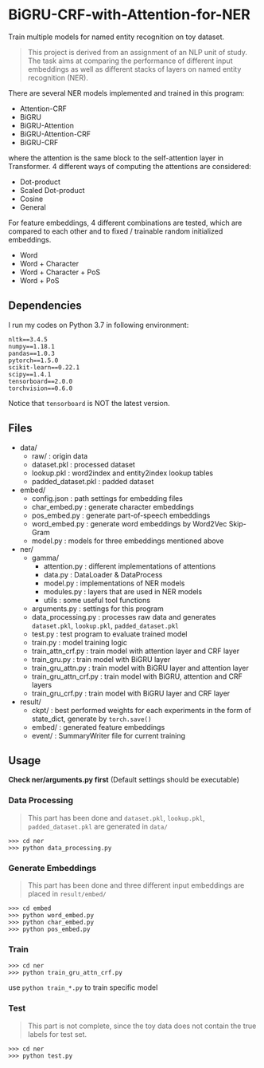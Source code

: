 # BiGRU-CRF-with-Attention-for-NER

Train multiple models for named entity recognition on toy dataset.

> This project is derived from an assignment of an NLP unit of study.
> The task aims at comparing the performance of different input embeddings 
> as well as different stacks of layers on named entity recognition (NER).

There are several NER models implemented and trained in this program:

- Attention-CRF
- BiGRU
- BiGRU-Attention
- BiGRU-Attention-CRF
- BiGRU-CRF

where the attention is the same block to the self-attention layer in Transformer.
4 different ways of computing the attentions are considered:

- Dot-product
- Scaled Dot-product
- Cosine
- General

For feature embeddings, 4 different combinations are tested, which are compared to each other
and to fixed / trainable random initialized embeddings.

- Word
- Word + Character
- Word + Character + PoS
- Word + PoS


## Dependencies

I run my codes on Python 3.7 in following environment:
```
nltk==3.4.5
numpy==1.18.1
pandas==1.0.3
pytorch==1.5.0
scikit-learn==0.22.1
scipy==1.4.1
tensorboard==2.0.0
torchvision==0.6.0
```

Notice that `tensorboard` is NOT the latest version.

## Files

- data/
    - raw/ : origin data
    - dataset.pkl : processed dataset
    - lookup.pkl : word2index and entity2index lookup tables
    - padded_dataset.pkl : padded dataset
- embed/
    - config.json : path settings for embedding files
    - char_embed.py : generate character embeddings
    - pos_embed.py : generate part-of-speech embeddings
    - word_embed.py : generate word embeddings by Word2Vec Skip-Gram
    - model.py : models for three embeddings mentioned above
- ner/
    - gamma/
        - attention.py : different implementations of attentions
        - data.py : DataLoader & DataProcess
        - model.py : implementations of NER models
        - modules.py : layers that are used in NER models
        - utils : some useful tool functions
    - arguments.py : settings for this program
    - data_processing.py : processes raw data and generates `dataset.pkl`, `lookup.pkl`, `padded_dataset.pkl`
    - test.py : test program to evaluate trained model
    - train.py : model training logic
    - train_attn_crf.py : train model with attention layer and CRF layer
    - train_gru.py : train model with BiGRU layer
    - train_gru_attn.py : train model with BiGRU layer and attention layer
    - train_gru_attn_crf.py : train model with BiGRU, attention and CRF layers
    - train_gru_crf.py : train model with BiGRU layer and CRF layer
- result/
    - ckpt/ : best performed weights for each experiments in the form of state_dict, generate by `torch.save()`
    - embed/ : generated feature embeddings
    - event/ : SummaryWriter file for current training
    

## Usage

**Check ner/arguments.py first** (Default settings should be executable)

### Data Processing

> This part has been done and `dataset.pkl`, `lookup.pkl`, `padded_dataset.pkl` are generated in `data/`
    
```
>>> cd ner
>>> python data_processing.py
```

### Generate Embeddings

> This part has been done and three different input embeddings are placed in `result/embed/` 

```
>>> cd embed
>>> python word_embed.py
>>> python char_embed.py
>>> python pos_embed.py
```

### Train
```
>>> cd ner
>>> python train_gru_attn_crf.py
```
use `python train_*.py` to train specific model

### Test
> This part is not complete, since the toy data does not contain the
> true labels for test set.
```
>>> cd ner
>>> python test.py
```
